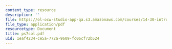 ```yaml
---
content_type: resource
description: ''
file: https://ol-ocw-studio-app-qa.s3.amazonaws.com/courses/14-30-introduction-to-statistical-method-in-economics-spring-2006/1eaf4234ce5a772a9609fc06cf72b524_ps7sol.pdf
file_type: application/pdf
resourcetype: Document
title: ps7sol.pdf
uid: 1eaf4234-ce5a-772a-9609-fc06cf72b524
---
```

